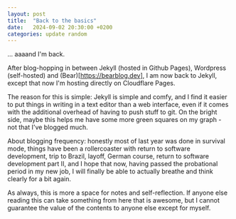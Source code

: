 ```yaml
---
layout: post
title:  "Back to the basics"
date:   2024-09-02 20:30:00 +0200
categories: update random
---
```


... aaaand I'm back.

After blog-hopping in between Jekyll (hosted in Github Pages), Wordpress (self-hosted) and (Bear)[https://bearblog.dev], I am now back to Jekyll, except that now I'm hosting directly on Cloudflare Pages.

The reason for this is simple: Jekyll is simple and comfy, and I find it easier to put things in writing in a text editor than a web interface, even if it comes with the additional overhead of having to push stuff to git. On the bright side, maybe this helps me have some more green squares on my graph - not that I've blogged much.

About blogging frequency: honestly most of last year was done in survival mode, things have been a rollercoaster with return to software development, trip to Brazil, layoff, German course, return to software development part II, and I hope that now, having passed the probational period in my new job, I will finally be able to actually breathe and think clearly for a bit again.

As always, this is more a space for notes and self-reflection. If anyone else reading this can take something from here that is awesome, but I cannot guarantee the value of the contents to anyone else except for myself.
